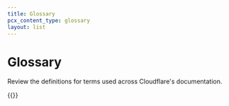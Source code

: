 ```yaml
---
title: Glossary
pcx_content_type: glossary
layout: list
---
```


# Glossary

Review the definitions for terms used across Cloudflare's documentation.

{{<glossary product="Fundamentals">}}
